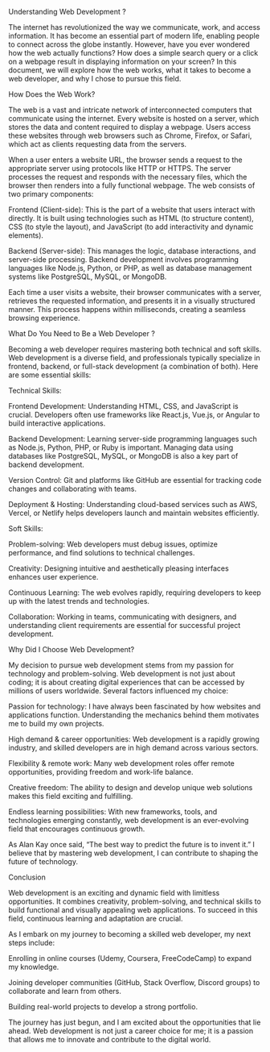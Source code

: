 Understanding Web Development ?

The internet has revolutionized the way we communicate, work, and access information. It has become an essential part of modern life, enabling people to connect across the globe instantly. However, have you ever wondered how the web actually functions? How does a simple search query or a click on a webpage result in displaying information on your screen? In this document, we will explore how the web works, what it takes to become a web developer, and why I chose to pursue this field.

How Does the Web Work?

The web is a vast and intricate network of interconnected computers that communicate using the internet. Every website is hosted on a server, which stores the data and content required to display a webpage. Users access these websites through web browsers such as Chrome, Firefox, or Safari, which act as clients requesting data from the servers.

When a user enters a website URL, the browser sends a request to the appropriate server using protocols like HTTP or HTTPS. The server processes the request and responds with the necessary files, which the browser then renders into a fully functional webpage. The web consists of two primary components:

Frontend (Client-side): This is the part of a website that users interact with directly. It is built using technologies such as HTML (to structure content), CSS (to style the layout), and JavaScript (to add interactivity and dynamic elements).

Backend (Server-side): This manages the logic, database interactions, and server-side processing. Backend development involves programming languages like Node.js, Python, or PHP, as well as database management systems like PostgreSQL, MySQL, or MongoDB.

Each time a user visits a website, their browser communicates with a server, retrieves the requested information, and presents it in a visually structured manner. This process happens within milliseconds, creating a seamless browsing experience.


What Do You Need to Be a Web Developer ?


Becoming a web developer requires mastering both technical and soft skills. Web development is a diverse field, and professionals typically specialize in frontend, backend, or full-stack development (a combination of both). Here are some essential skills:

Technical Skills:

Frontend Development: Understanding HTML, CSS, and JavaScript is crucial. Developers often use frameworks like React.js, Vue.js, or Angular to build interactive applications.

Backend Development: Learning server-side programming languages such as Node.js, Python, PHP, or Ruby is important. Managing data using databases like PostgreSQL, MySQL, or MongoDB is also a key part of backend development.

Version Control: Git and platforms like GitHub are essential for tracking code changes and collaborating with teams.

Deployment & Hosting: Understanding cloud-based services such as AWS, Vercel, or Netlify helps developers launch and maintain websites efficiently.

Soft Skills:

Problem-solving: Web developers must debug issues, optimize performance, and find solutions to technical challenges.

Creativity: Designing intuitive and aesthetically pleasing interfaces enhances user experience.

Continuous Learning: The web evolves rapidly, requiring developers to keep up with the latest trends and technologies.

Collaboration: Working in teams, communicating with designers, and understanding client requirements are essential for successful project development.


Why Did I Choose Web Development?


My decision to pursue web development stems from my passion for technology and problem-solving. Web development is not just about coding; it is about creating digital experiences that can be accessed by millions of users worldwide. Several factors influenced my choice:

Passion for technology: I have always been fascinated by how websites and applications function. Understanding the mechanics behind them motivates me to build my own projects.

High demand & career opportunities: Web development is a rapidly growing industry, and skilled developers are in high demand across various sectors.

Flexibility & remote work: Many web development roles offer remote opportunities, providing freedom and work-life balance.

Creative freedom: The ability to design and develop unique web solutions makes this field exciting and fulfilling.

Endless learning possibilities: With new frameworks, tools, and technologies emerging constantly, web development is an ever-evolving field that encourages continuous growth.

As Alan Kay once said, “The best way to predict the future is to invent it.” I believe that by mastering web development, I can contribute to shaping the future of technology.

Conclusion

Web development is an exciting and dynamic field with limitless opportunities. It combines creativity, problem-solving, and technical skills to build functional and visually appealing web applications. To succeed in this field, continuous learning and adaptation are crucial.

As I embark on my journey to becoming a skilled web developer, my next steps include:

Enrolling in online courses (Udemy, Coursera, FreeCodeCamp) to expand my knowledge.

Joining developer communities (GitHub, Stack Overflow, Discord groups) to collaborate and learn from others.

Building real-world projects to develop a strong portfolio.

The journey has just begun, and I am excited about the opportunities that lie ahead. Web development is not just a career choice for me; it is a passion that allows me to innovate and contribute to the digital world.